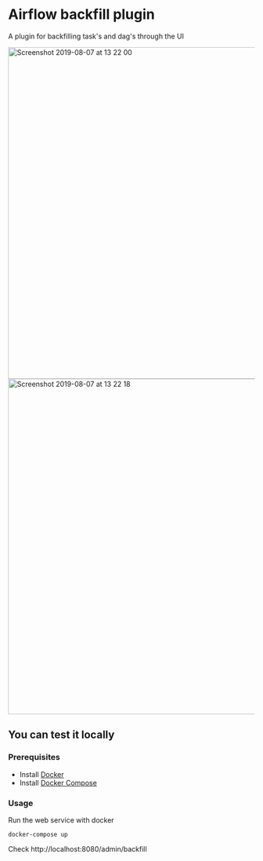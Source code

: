 # Airflow backfill plugin

A plugin for backfilling task's and dag's through the UI


<img width="676" alt="Screenshot 2019-08-07 at 13 22 00" src="https://user-images.githubusercontent.com/35922697/62620227-0cb4b080-b919-11e9-8bca-709cf5ab18ec.png">
<img width="684" alt="Screenshot 2019-08-07 at 13 22 18" src="https://user-images.githubusercontent.com/35922697/62620238-13dbbe80-b919-11e9-80d0-739670de567b.png">

## You can test it locally

### Prerequisites

- Install [Docker](https://www.docker.com/)
- Install [Docker Compose](https://docs.docker.com/compose/install/)

### Usage

Run the web service with docker

```
docker-compose up 
```

Check http://localhost:8080/admin/backfill
